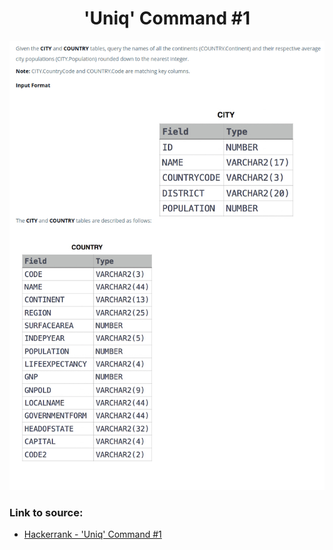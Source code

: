 <h1 align="center">'Uniq' Command #1</h1>

![alt text](https://github.com/matthew01lokiet/Github-repos-images/blob/main/Other/SQL/average_population_of_each_continent.png)

### Link to source: 
- <a href="https://www.hackerrank.com/challenges/text-processing-in-linux-the-uniq-command-1/problem">Hackerrank - 'Uniq' Command #1</a>


